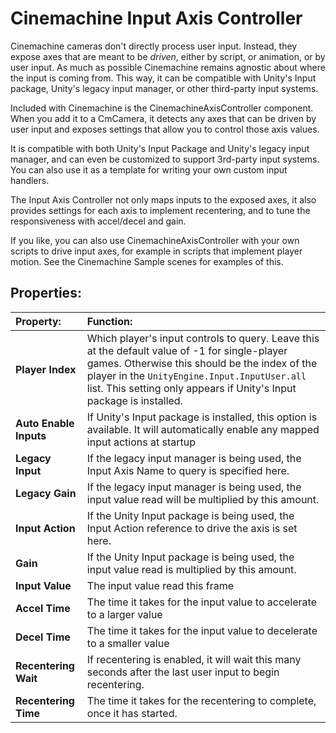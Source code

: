 # Cinemachine Input Axis Controller

Cinemachine cameras don't directly process user input.  Instead, they expose axes that are meant to be _driven_, either by script, or animation, or by user input.  As much as possible Cinemachine remains agnostic about where the input is coming from.  This way, it can be compatible with Unity's Input package, Unity's legacy input manager, or other third-party input systems.

Included with Cinemachine is the CinemachineAxisController component.  When you add it to a CmCamera, it detects any axes that can be driven by user input and exposes settings that allow you to control those axis values.

It is compatible with both Unity's Input Package and Unity's legacy input manager, and can even be customized to support 3rd-party input systems.  You can also use it as a template for writing your own custom input handlers.

The Input Axis Controller not only maps inputs to the exposed axes, it also provides settings for each axis to implement recentering, and to tune the responsiveness with accel/decel and gain.

If you like, you can also use CinemachineAxisController with your own scripts to drive input axes, for example in scripts that implement player motion.  See the Cinemachine Sample scenes for examples of this.


## Properties:

| **Property:** | **Function:** |
|:---|:---|
| __Player Index__ | Which player's input controls to query.  Leave this at the default value of -1 for single-player games.  Otherwise this should be the index of the player in the `UnityEngine.Input.InputUser.all` list.  This setting only appears if Unity's Input package is installed. |
| __Auto Enable Inputs__ | If Unity's Input package is installed, this option is available.  It will automatically enable any mapped input actions at startup |
| __Legacy Input__ | If the legacy input manager is being used, the Input Axis Name to query is specified here. |
| __Legacy Gain__ | If the legacy input manager is being used, the input value read will be multiplied by this amount. |
| __Input Action__ | If the Unity Input package is being used, the Input Action reference to drive the axis is set here. |
| __Gain__ | If the Unity Input package is being used, the input value read is multiplied by this amount. |
| __Input Value__ | The input value read this frame |
| __Accel Time__ | The time it takes for the input value to accelerate to a larger value |
| __Decel Time__ | The time it takes for the input value to decelerate to a smaller value |
| __Recentering Wait__ | If recentering is enabled, it will wait this many seconds after the last user input to begin recentering. |
| __Recentering Time__ | The time it takes for the recentering to complete, once it has started. |
